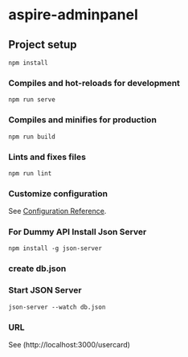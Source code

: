 # aspire-adminpanel

## Project setup
```
npm install
```

### Compiles and hot-reloads for development
```
npm run serve
```

### Compiles and minifies for production
```
npm run build
```

### Lints and fixes files
```
npm run lint
```

### Customize configuration
See [Configuration Reference](https://cli.vuejs.org/config/).


### For Dummy API Install Json Server
```
npm install -g json-server
```
### create db.json

### Start JSON Server
```
json-server --watch db.json
```

### URL 
See (http://localhost:3000/usercard)


